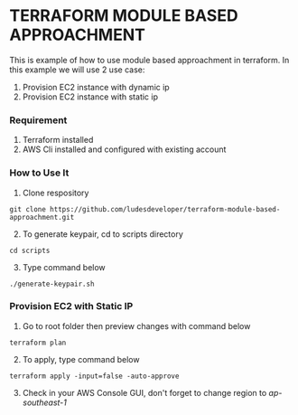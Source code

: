 # **TERRAFORM MODULE BASED APPROACHMENT**
This is example of how to use module based approachment in terraform.
In this example we will use 2 use case:
1. Provision EC2 instance with dynamic ip
2. Provision EC2 instance with static ip
### **Requirement**
1. Terraform installed
2. AWS Cli installed and configured with existing account
### **How to Use It**
1. Clone respository
```
git clone https://github.com/ludesdeveloper/terraform-module-based-approachment.git
```
2. To generate keypair, cd to scripts directory
```
cd scripts
```
3. Type command below
```
./generate-keypair.sh
```
### **Provision EC2 with Static IP**
1. Go to root folder then preview changes with command below
```
terraform plan
```
2. To apply, type command below
```
terraform apply -input=false -auto-approve
```
3. Check in your AWS Console GUI, don't forget to change region to *ap-southeast-1*

